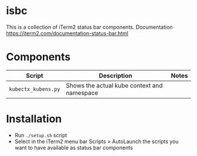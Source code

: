# isbc
This is a collection of iTerm2 status bar components. Documentation https://iterm2.com/documentation-status-bar.html

# Components
| Script | Description | Notes |
| - | - | - |
| `kubectx_kubens.py` | Shows the actual kube context and namespace | |

# Installation
- Run `./setup.sh` script
- Select in the iTerm2 menu bar Scripts > AutoLaunch the scripts you want to have available as status bar components

